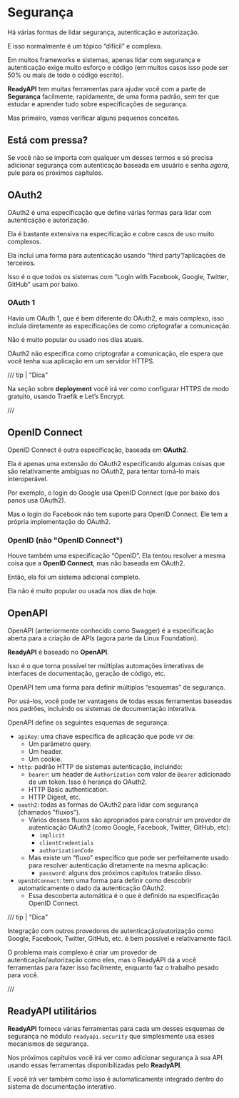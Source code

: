 # Segurança

Há várias formas de lidar segurança, autenticação e autorização.

E isso normalmente é um tópico “difícil” e complexo.

Em muitos frameworks e sistemas, apenas lidar com segurança e autenticação exige muito esforço e código (em muitos casos isso pode ser 50% ou mais de todo o código escrito).

**ReadyAPI** tem muitas ferramentas para ajudar você com a parte de **Segurança** facilmente, rapidamente, de uma forma padrão, sem ter que estudar e aprender tudo sobre especificações de segurança.

Mas primeiro, vamos verificar alguns pequenos conceitos.

## Está com pressa?

Se você não se importa com qualquer um desses termos e só precisa adicionar segurança com autenticação baseada em usuário e senha _agora_, pule para os próximos capítulos.

## OAuth2

OAuth2 é uma especificação que define várias formas para lidar com autenticação e autorização.

Ela é bastante extensiva na especificação e cobre casos de uso muito complexos.

Ela inclui uma forma para autenticação usando “third party”/aplicações de terceiros.

Isso é o que todos os sistemas com “Login with Facebook, Google, Twitter, GitHub” usam por baixo.

### OAuth 1

Havia um OAuth 1, que é bem diferente do OAuth2, e mais complexo, isso incluía diretamente as especificações de como criptografar a comunicação.

Não é muito popular ou usado nos dias atuais.

OAuth2 não especifica como criptografar a comunicação, ele espera que você tenha sua aplicação em um servidor HTTPS.

/// tip | "Dica"

Na seção sobre **deployment** você irá ver como configurar HTTPS de modo gratuito, usando Traefik e Let’s Encrypt.

///

## OpenID Connect

OpenID Connect é outra especificação, baseada em **OAuth2**.

Ela é apenas uma extensão do OAuth2 especificando algumas coisas que são relativamente ambíguas no OAuth2, para tentar torná-lo mais interoperável.

Por exemplo, o login do Google usa OpenID Connect (que por baixo dos panos usa OAuth2).

Mas o login do Facebook não tem suporte para OpenID Connect. Ele tem a própria implementação do OAuth2.

### OpenID (não "OpenID Connect")

Houve também uma especificação “OpenID”. Ela tentou resolver a mesma coisa que a **OpenID Connect**, mas não baseada em OAuth2.

Então, ela foi um sistema adicional completo.

Ela não é muito popular ou usada nos dias de hoje.

## OpenAPI

OpenAPI (anteriormente conhecido como Swagger) é a especificação aberta para a criação de APIs (agora parte da Linux Foundation).

**ReadyAPI** é baseado no **OpenAPI**.

Isso é o que torna possível ter múltiplas automações interativas de interfaces de documentação, geração de código, etc.

OpenAPI tem uma forma para definir múltiplos “esquemas” de segurança.

Por usá-los, você pode ter vantagens de todas essas ferramentas baseadas nos padrões, incluindo os sistemas de documentação interativa.

OpenAPI define os seguintes esquemas de segurança:

* `apiKey`: uma chave específica de aplicação que pode vir de:
    * Um parâmetro query.
    * Um header.
    * Um cookie.
* `http`: padrão HTTP de sistemas autenticação, incluindo:
    * `bearer`: um header de `Authorization` com valor de `Bearer` adicionado de um token. Isso é herança do OAuth2.
    * HTTP Basic authentication.
    * HTTP Digest, etc.
* `oauth2`: todas as formas do OAuth2 para lidar com segurança (chamados "fluxos").
    * Vários desses fluxos são apropriados para construir um provedor de autenticação OAuth2 (como Google, Facebook, Twitter, GitHub, etc):
        * `implicit`
        * `clientCredentials`
        * `authorizationCode`
    * Mas existe um “fluxo” específico que pode ser perfeitamente usado para resolver autenticação diretamente na mesma aplicação:
        * `password`: alguns dos próximos capítulos tratarão disso.
* `openIdConnect`: tem uma forma para definir como descobrir automaticamente o dado da autenticação OAuth2.
    * Essa descoberta automática é o que é definido na especificação OpenID Connect.


/// tip | "Dica"

Integração com outros provedores de autenticação/autorização como Google, Facebook, Twitter, GitHub, etc. é bem possível e relativamente fácil.

O problema mais complexo é criar um provedor de autenticação/autorização como eles, mas o ReadyAPI dá a você ferramentas para fazer isso facilmente, enquanto faz o trabalho pesado para você.

///

## **ReadyAPI** utilitários

**ReadyAPI** fornece várias ferramentas para cada um desses esquemas de segurança no módulo `readyapi.security` que simplesmente usa esses mecanismos de segurança.

Nos próximos capítulos você irá ver como adicionar segurança à sua API usando essas ferramentas disponibilizadas pelo **ReadyAPI**.

E você irá ver também como isso é automaticamente integrado dentro do sistema de documentação interativo.
